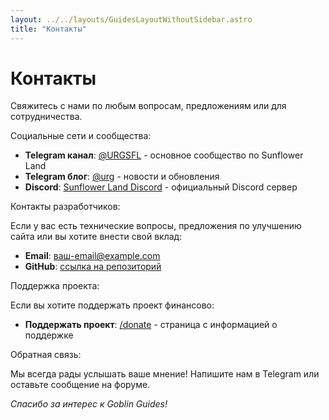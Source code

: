 ```yaml
---
layout: ../../layouts/GuidesLayoutWithoutSidebar.astro
title: "Контакты"
---
```


# Контакты

Свяжитесь с нами по любым вопросам, предложениям или для сотрудничества.

Социальные сети и сообщества:

- **Telegram канал**: [@URGSFL](https://t.me/URGSFL) - основное сообщество по Sunflower Land
- **Telegram блог**: [@urg](https://teletype.in/@urg) - новости и обновления
- **Discord**: [Sunflower Land Discord](https://discord.gg/sunflowerland) - официальный Discord сервер

Контакты разработчиков:

Если у вас есть технические вопросы, предложения по улучшению сайта или вы хотите внести свой вклад:

- **Email**: [ваш-email@example.com](mailto:ваш-email@example.com)
- **GitHub**: [ссылка на репозиторий](https://github.com/username/goblin-guides)

Поддержка проекта:

Если вы хотите поддержать проект финансово:

- **Поддержать проект**: [/donate](/donate) - страница с информацией о поддержке

Обратная связь:

Мы всегда рады услышать ваше мнение! Напишите нам в Telegram или оставьте сообщение на форуме.

*Спасибо за интерес к Goblin Guides!*
